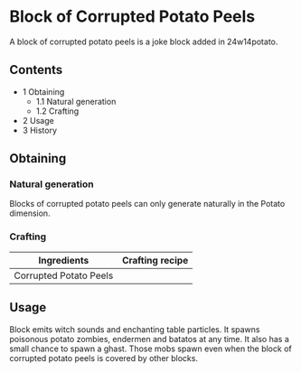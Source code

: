 # Block of Corrupted Potato Peels
A block of corrupted potato peels is a joke block added in 24w14potato.

## Contents
- 1 Obtaining
	- 1.1 Natural generation
	- 1.2 Crafting
- 2 Usage
- 3 History

## Obtaining
### Natural generation
Blocks of corrupted potato peels can only generate naturally in the Potato dimension.

### Crafting
| Ingredients            | Crafting recipe |
|------------------------|-----------------|
| Corrupted Potato Peels |                 |

## Usage
Block emits witch sounds and enchanting table particles. It spawns poisonous potato zombies, endermen and batatos at any time. It also has a small chance to spawn a ghast. Those mobs spawn even when the block of corrupted potato peels is covered by other blocks.


